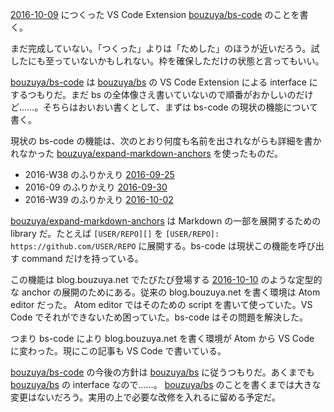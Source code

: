 [2016-10-09][] につくった VS Code Extension [bouzuya/bs-code][] のことを書く。

まだ完成していない。「つくった」よりは「ためした」のほうが近いだろう。試したにも至っていないかもしれない。枠を確保しただけの状態と言ってもいい。

[bouzuya/bs-code][] は [bouzuya/bs][] の VS Code Extension による interface にするつもりだ。まだ bs の全体像さえ書いていないので順番がおかしいのだけど……。そちらはおいおい書くとして、まずは bs-code の現状の機能について書く。

現状の bs-code の機能は、次のとおり何度も名前を出されながらも詳細を書かれなかった [bouzuya/expand-markdown-anchors][] を使ったものだ。

- 2016-W38 のふりかえり [2016-09-25][]
- 2016-09 のふりかえり [2016-09-30][]
- 2016-W39 のふりかえり [2016-10-02][]

[bouzuya/expand-markdown-anchors][] は Markdown の一部を展開するための library だ。たとえば `[USER/REPO][]` を `[USER/REPO]: https://github.com/USER/REPO` に展開する。bs-code は現状この機能を呼び出す command だけを持っている。

この機能は blog.bouzuya.net でたびたび登場する [2016-10-10][] のような定型的な anchor の展開のためにある。従来の blog.bouzuya.net を書く環境は Atom editor だった。 Atom editor ではそのための script を書いて使っていた。VS Code でそれができないため困っていた。bs-code はその問題を解決した。

つまり bs-code により blog.bouzuya.net を書く環境が Atom から VS Code に変わった。現にこの記事も VS Code で書いている。

[bouzuya/bs-code][] の今後の方針は [bouzuya/bs][] に従うつもりだ。あくまでも [bouzuya/bs][] の interface なので……。 [bouzuya/bs][] のことを書くまでは大きな変更はないだろう。実用の上で必要な改修を入れるに留める予定だ。

[2016-09-25]: https://blog.bouzuya.net/2016/09/25/
[2016-09-30]: https://blog.bouzuya.net/2016/09/30/
[2016-10-02]: https://blog.bouzuya.net/2016/10/02/
[2016-10-09]: https://blog.bouzuya.net/2016/10/09/
[2016-10-10]: https://blog.bouzuya.net/2016/10/10/
[bouzuya/bs-code]: https://github.com/bouzuya/bs-code
[bouzuya/bs]: https://github.com/bouzuya/bs
[bouzuya/expand-markdown-anchors]: https://github.com/bouzuya/expand-markdown-anchors

